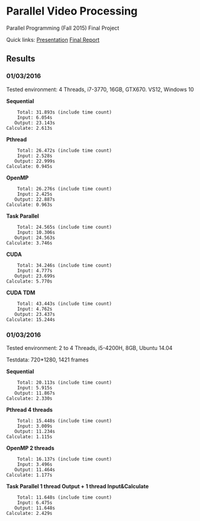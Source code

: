 # Parallel Video Processing
Parallel Programming (Fall 2015) Final Project

Quick links:
[Presentation](https://github.com/sunset1995/parallel_analysis/blob/master/_presentation/Group9_Parallel-Video-Processing.pdf)
[Final Report](https://github.com/sunset1995/parallel_analysis/blob/master/_report/Group9_Parallel-Video-Processing.pdf)

## Results
### 01/03/2016
Tested environment: 4 Threads, i7-3770, 16GB, GTX670. VS12, Windows 10

**Sequential**
```
    Total: 31.893s (include time count)
    Input: 6.054s
   Output: 23.143s
Calculate: 2.613s
```

**Pthread**
```
    Total: 26.472s (include time count)
    Input: 2.528s
   Output: 22.999s
Calculate: 0.945s
```

**OpenMP**
```
    Total: 26.276s (include time count)
    Input: 2.425s
   Output: 22.887s
Calculate: 0.963s
```

**Task Parallel**
```
    Total: 24.565s (include time count)
    Input: 10.306s
   Output: 24.563s
Calculate: 3.746s
```

**CUDA**
```
    Total: 34.246s (include time count)
    Input: 4.777s
   Output: 23.699s
Calculate: 5.770s
```

**CUDA TDM**
```
    Total: 43.443s (include time count)
    Input: 4.762s
   Output: 23.437s
Calculate: 15.244s
```

### 01/03/2016
Tested environment: 2 to 4 Threads, i5-4200H, 8GB, Ubuntu 14.04

Testdata: 720*1280, 1421 frames

**Sequential**
```
    Total: 20.113s (include time count)
    Input: 5.915s
   Output: 11.867s
Calculate: 2.330s
```

**Pthread 4 threads**
```
    Total: 15.448s (include time count)
    Input: 3.009s
   Output: 11.234s
Calculate: 1.115s
```

**OpenMP 2 threads**
```
    Total: 16.137s (include time count)
    Input: 3.496s
   Output: 11.464s
Calculate: 1.177s
```

**Task Parallel 1 thread Output + 1 thread Input&Calculate**
```
    Total: 11.648s (include time count)
    Input: 6.475s
   Output: 11.648s
Calculate: 2.429s
```
